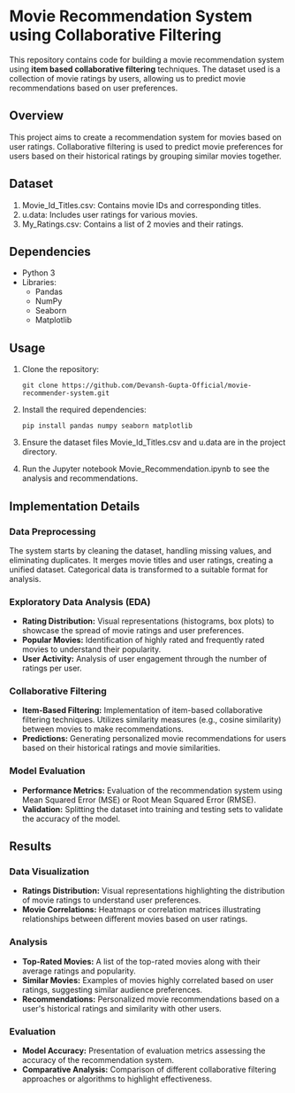 # Movie Recommendation System using Collaborative Filtering

This repository contains code for building a movie recommendation system using **item based collaborative filtering** techniques. The dataset used is a collection of movie ratings by users, allowing us to predict movie recommendations based on user preferences.

## Overview
This project aims to create a recommendation system for movies based on user ratings. Collaborative filtering is used to predict movie preferences for users based on their historical ratings by grouping similar movies together.

## Dataset
1. Movie_Id_Titles.csv: Contains movie IDs and corresponding titles.
2. u.data: Includes user ratings for various movies.
3. My_Ratings.csv: Contains a list of 2 movies and their ratings.

## Dependencies
- Python 3
- Libraries:
  - Pandas
  - NumPy
  - Seaborn
  - Matplotlib
 
## Usage
1. Clone the repository:
   ```
   git clone https://github.com/Devansh-Gupta-Official/movie-recommender-system.git
   ```

2. Install the required dependencies:
   ```
   pip install pandas numpy seaborn matplotlib
   ```
3. Ensure the dataset files Movie_Id_Titles.csv and u.data are in the project directory.
4. Run the Jupyter notebook Movie_Recommendation.ipynb to see the analysis and recommendations.

## Implementation Details
### Data Preprocessing
The system starts by cleaning the dataset, handling missing values, and eliminating duplicates. It merges movie titles and user ratings, creating a unified dataset. Categorical data is transformed to a suitable format for analysis.

### Exploratory Data Analysis (EDA)
- **Rating Distribution:** Visual representations (histograms, box plots) to showcase the spread of movie ratings and user preferences.
- **Popular Movies:** Identification of highly rated and frequently rated movies to understand their popularity.
- **User Activity:** Analysis of user engagement through the number of ratings per user.

### Collaborative Filtering
- **Item-Based Filtering:** Implementation of item-based collaborative filtering techniques. Utilizes similarity measures (e.g., cosine similarity) between movies to make recommendations.
- **Predictions:** Generating personalized movie recommendations for users based on their historical ratings and movie similarities.

### Model Evaluation
- **Performance Metrics:** Evaluation of the recommendation system using Mean Squared Error (MSE) or Root Mean Squared Error (RMSE).
- **Validation:** Splitting the dataset into training and testing sets to validate the accuracy of the model.


## Results
### Data Visualization
- **Ratings Distribution:** Visual representations highlighting the distribution of movie ratings to understand user preferences.
- **Movie Correlations:** Heatmaps or correlation matrices illustrating relationships between different movies based on user ratings.

### Analysis
- **Top-Rated Movies:** A list of the top-rated movies along with their average ratings and popularity.
- **Similar Movies:** Examples of movies highly correlated based on user ratings, suggesting similar audience preferences.
- **Recommendations:** Personalized movie recommendations based on a user's historical ratings and similarity with other users.

### Evaluation
- **Model Accuracy:** Presentation of evaluation metrics assessing the accuracy of the recommendation system.
- **Comparative Analysis:** Comparison of different collaborative filtering approaches or algorithms to highlight effectiveness.
